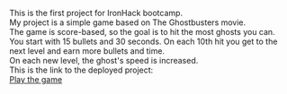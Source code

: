 This is the first project for IronHack bootcamp.<br>
My project is a simple game based on The Ghostbusters movie.<br>
The game is score-based, so the goal is to hit the most ghosts you can.<br>
You start with 15 bullets and 30 seconds. On each 10th hit you get to the next level and earn more bullets and time.<br>
On each new level, the ghost's speed is increased.<br>
This is the link to the deployed project:<br>
<a href="https://mdougllas.github.io/ghost-busters/">Play the game</a>